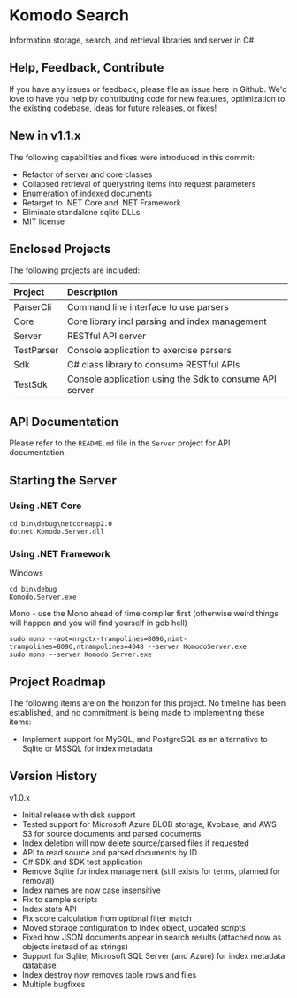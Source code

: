# Komodo Search

Information storage, search, and retrieval libraries and server in C#.  

## Help, Feedback, Contribute

If you have any issues or feedback, please file an issue here in Github.  We'd love to have you help by contributing code for new features, optimization to the existing codebase, ideas for future releases, or fixes!

## New in v1.1.x

The following capabilities and fixes were introduced in this commit:

- Refactor of server and core classes 
- Collapsed retrieval of querystring items into request parameters 
- Enumeration of indexed documents
- Retarget to .NET Core and .NET Framework
- Eliminate standalone sqlite DLLs
- MIT license

## Enclosed Projects

The following projects are included:

| Project       | Description                                               |
|:------------- |:--------------------------------------------------------- |
| ParserCli     | Command line interface to use parsers                     |
| Core          | Core library incl parsing and index management            |
| Server        | RESTful API server                                        |
| TestParser    | Console application to exercise parsers                   |
| Sdk           | C# class library to consume RESTful APIs                  |
| TestSdk       | Console application using the Sdk to consume API server   |

## API Documentation

Please refer to the ```README.md``` file in the ```Server``` project for API documentation. 

## Starting the Server

### Using .NET Core
```
cd bin\debug\netcoreapp2.0
dotnet Komodo.Server.dll
```

### Using .NET Framework

Windows
```
cd bin\debug
Komodo.Server.exe
```
Mono - use the Mono ahead of time compiler first (otherwise weird things will happen and you will find yourself in gdb hell)
```
sudo mono --aot=nrgctx-trampolines=8096,nimt-trampolines=8096,ntrampolines=4048 --server KomodoServer.exe
sudo mono --server Komodo.Server.exe
```

## Project Roadmap

The following items are on the horizon for this project.  No timeline has been established, and no commitment is being made to implementing these items:

- Implement support for MySQL, and PostgreSQL as an alternative to Sqlite or MSSQL for index metadata

## Version History

v1.0.x
- Initial release with disk support
- Tested support for Microsoft Azure BLOB storage, Kvpbase, and AWS S3 for source documents and parsed documents
- Index deletion will now delete source/parsed files if requested
- API to read source and parsed documents by ID
- C# SDK and SDK test application
- Remove Sqlite for index management (still exists for terms, planned for removal)
- Index names are now case insensitive
- Fix to sample scripts 
- Index stats API
- Fix score calculation from optional filter match
- Moved storage configuration to Index object, updated scripts
- Fixed how JSON documents appear in search results (attached now as objects instead of as strings)
- Support for Sqlite, Microsoft SQL Server (and Azure) for index metadata database
- Index destroy now removes table rows and files
- Multiple bugfixes
